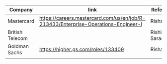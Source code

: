 
| Company         | link                                                                               | Reference      | Status |
| --------------- | ---------------------------------------------------------------------------------- | -------------- | ------ |
| Mastercard      | https://careers.mastercard.com/us/en/job/R-213433/Enterprise-Operations-Engineer-I | Rishabh???     |        |
| British Telecom |                                                                                    | Rishi Saraswat |        |
| Goldman Sachs   | https://higher.gs.com/roles/133409                                                 | Rishabh        |        |
|                 |                                                                                    |                |        |

